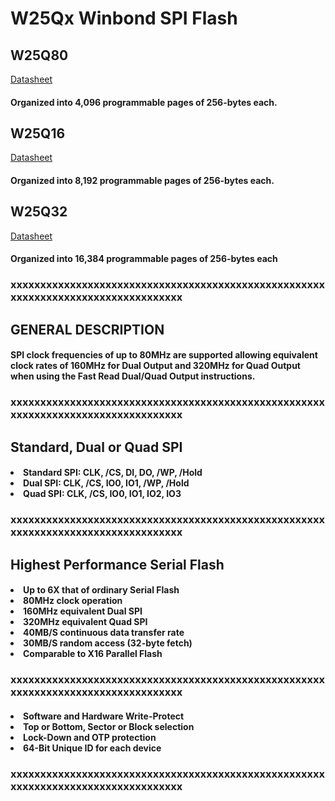 # W25Qx Winbond SPI Flash

## W25Q80

[Datasheet](https://www.mouser.com/datasheet/2/949/w25q80dv_dl_revh_10022015-1489677.pdf) 

#### Organized into 4,096 programmable pages of 256-bytes each.

## W25Q16

[Datasheet](https://www.digikey.com/htmldatasheets/production/3221237/0/0/1/W25Q16JV.pdf)

#### Organized into 8,192 programmable pages of 256-bytes each. 

## W25Q32

[Datasheet](https://www.elinux.org/images/f/f5/Winbond-w25q32.pdf) 

#### Organized into 16,384 programmable pages of 256-bytes each

### xxxxxxxxxxxxxxxxxxxxxxxxxxxxxxxxxxxxxxxxxxxxxxxxxxxxxxxxxxxxxxxxxxxxxxxxxxxxxxxxxx

## GENERAL DESCRIPTION
<h4> 
SPI clock frequencies of up to 80MHz are
supported allowing equivalent clock rates of 160MHz for Dual Output and 320MHz for Quad Output
when using the Fast Read Dual/Quad Output instructions.
</h4>

### xxxxxxxxxxxxxxxxxxxxxxxxxxxxxxxxxxxxxxxxxxxxxxxxxxxxxxxxxxxxxxxxxxxxxxxxxxxxxxxxxx
## Standard, Dual or Quad SPI
<h4> 
<li> Standard SPI: CLK, /CS, DI, DO, /WP, /Hold
<li> Dual SPI: CLK, /CS, IO0, IO1, /WP, /Hold
<li> Quad SPI: CLK, /CS, IO0, IO1, IO2, IO3
</h4>

### xxxxxxxxxxxxxxxxxxxxxxxxxxxxxxxxxxxxxxxxxxxxxxxxxxxxxxxxxxxxxxxxxxxxxxxxxxxxxxxxxx
## Highest Performance Serial Flash 
<h4> 
<li> Up to 6X that of ordinary Serial Flash
<li> 80MHz clock operation
<li> 160MHz equivalent Dual SPI
<li> 320MHz equivalent Quad SPI
<li> 40MB/S continuous data transfer rate
<li> 30MB/S random access (32-byte fetch) 
<li> Comparable to X16 Parallel Flash
</h4>

### xxxxxxxxxxxxxxxxxxxxxxxxxxxxxxxxxxxxxxxxxxxxxxxxxxxxxxxxxxxxxxxxxxxxxxxxxxxxxxxxxx
<h4> 
<li> Software and Hardware Write-Protect
<li> Top or Bottom, Sector or Block selection
<li> Lock-Down and OTP protection
<li> 64-Bit Unique ID for each device
</h4>

### xxxxxxxxxxxxxxxxxxxxxxxxxxxxxxxxxxxxxxxxxxxxxxxxxxxxxxxxxxxxxxxxxxxxxxxxxxxxxxxxxx
